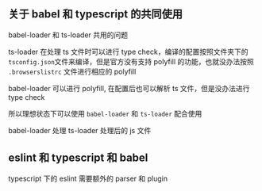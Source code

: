 ## 关于 babel 和 typescript 的共同使用

babel-loader 和 ts-loader 共用的问题

ts-loader 在处理 ts 文件时可以进行 type check，编译的配置按照文件夹下的`tsconfig.json`文件来编译，但是官方没有支持 polyfill 的功能，也就没办法按照 `.browserslistrc` 文件进行相应的 polyfill

babel-loader 可以进行 polyfill, 在配置后也可以解析 ts 文件，但是没办法进行 type check

所以理想状态下可以使用 `babel-loader` 和 `ts-loader` 配合使用

babel-loader 处理 ts-loader 处理后的 js 文件

## eslint 和 typescript 和 babel

typescript 下的 eslint 需要额外的 parser 和 plugin
